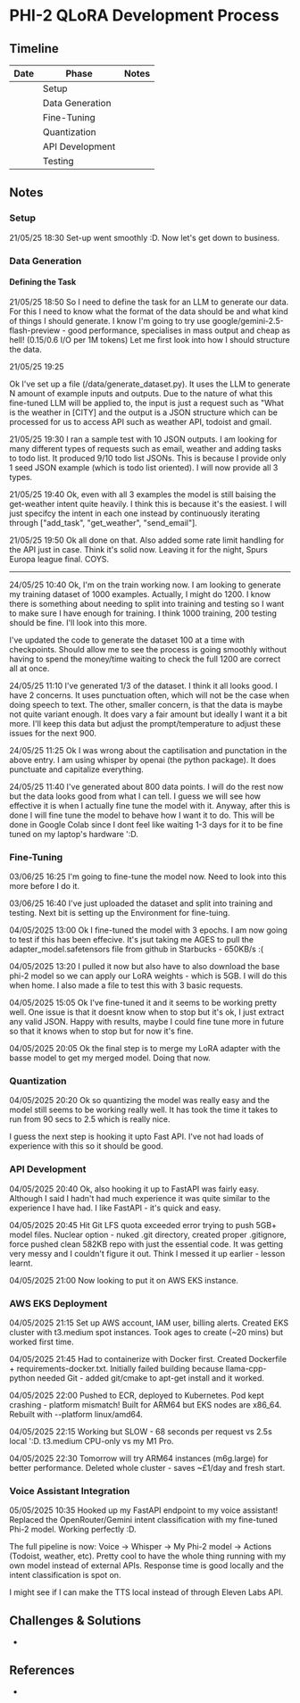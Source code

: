 # PHI-2 QLoRA Development Process

## Timeline

| Date | Phase | Notes |
|------|-------|-------|
|      | Setup |       |
|      | Data Generation |       |
|      | Fine-Tuning |       |
|      | Quantization |       |
|      | API Development |       |
|      | Testing |       |

## Notes

### Setup
21/05/25 18:30
Set-up went smoothly :D. Now let's get down to business.

### Data Generation
#### Defining the Task
21/05/25 18:50
So I need to define the task for an LLM to generate our data. For this I need to know what the format of the data should be and what kind of things I should generate. I know I'm going to try use google/gemini-2.5-flash-preview - good performance, specialises in mass output and cheap as hell! ($0.15/$0.6 I/O per 1M tokens) Let me first look into how I should structure the data.

21/05/25 19:25

Ok I've set up a file (/data/generate_dataset.py). It uses the LLM to generate N amount of example inputs and outputs. Due to the nature of what this fine-tuned LLM will be applied to, the input is just a request such as "What is the weather in [CITY] and the output is a JSON structure which can be processed for us to access API such as weather API, todoist and gmail.

21/05/25 19:30
I ran a sample test with 10 JSON outputs. I am looking for many different types of requests such as email, weather and adding tasks to todo list. It produced 9/10 todo list JSONs. This is because I provide only 1 seed JSON example (which is todo list oriented). I will now provide all 3 types.

21/05/25 19:40
Ok, even with all 3 examples the model is still baising the get-weather intent quite heavily. I think this is because it's the easiest. I will just specifcy the intent in each one instead by continuously iterating through ["add_task", "get_weather", "send_email"].

21/05/25 19:50
Ok all done on that. Also added some rate limit handling for the API just in case. Think it's solid now. Leaving it for the night, Spurs Europa league final. COYS.

---

24/05/25 10:40
Ok, I'm on the train working now. I am looking to generate my training dataset of 1000 examples. Actually, I might do 1200. I know there is something about needing to split into training and testing so I want to make sure I have enough for training. I think 1000 training, 200 testing should be fine. I'll look into this more.

I've updated the code to generate the dataset 100 at a time with checkpoints. Should allow me to see the process is going smoothly without having to spend the money/time waiting to check the full 1200 are correct all at once. 

24/05/25 11:10
I've generated 1/3 of the dataset. I think it all looks good. I have 2 concerns. It uses punctuation often, which will not be the case when doing speech to text. The other, smaller concern, is that the data is maybe not quite variant enough. It does vary a fair amount but ideally I want it a bit more. I'll keep this data but adjust the prompt/temperature to adjust these issues for the next 900.

24/05/25 11:25
Ok I was wrong about the captilisation and punctation in the above entry. I am using whisper by openai (the python package). It does punctuate and capitalize everything.

24/05/25 11:40
I've generated about 800 data points. I will do the rest now but the data looks good from what I can tell. I guess we will see how effective it is when I actually fine tune the model with it. Anyway, after this is done I will fine tune the model to behave how I want it to do. This will be done in Google Colab since I dont feel like waiting 1-3 days for it to be fine tuned on my laptop's hardware ':D.

### Fine-Tuning
03/06/25 16:25
I'm going to fine-tune the model now. Need to look into this more before I do it.

03/06/25 16:40 
I've just uploaded the dataset and split into training and testing. Next bit is setting up the Environment for fine-tuing.

04/05/2025 13:00 
Ok I fine-tuned the model with 3 epochs. I am now going to test if this has been effecive. It's jsut taking me AGES to pull the adapter_model.safetensors file from github in Starbucks - 650KB/s :(
    
04/05/2025 13:20
I pulled it now but also have to also download the base phi-2 model so we can apply our LoRA weights - which is 5GB. I will do this when home. I also made a file to test this with 3 basic requests.

04/05/2025 15:05
Ok I've fine-tuned it and it seems to be working pretty well. One issue is that it doesnt know when to stop but it's ok, I just extract any valid JSON. Happy with results, maybe I could fine tune more in future so that it knows when to stop but for now it's fine.

04/05/2025 20:05
Ok the final step is to merge my LoRA adapter with the basse model to get my merged model. Doing that now.
### Quantization

04/05/2025 20:20
Ok so quantizing the model was really easy and the model still seems to be working really well. It has took the time it takes to run from 90 secs to 2.5 which is really nice. 

I guess the next step is hooking it upto Fast API. I've not had loads of experience with this so it should be good.

### API Development

04/05/2025 20:40
Ok, also hooking it up to FastAPI was fairly easy. Although I said I hadn't had much experience it was quite similar to the experience I have had. I like FastAPI - it's quick and easy.

04/05/2025 20:45
Hit Git LFS quota exceeded error trying to push 5GB+ model files. Nuclear option - nuked .git directory, created proper .gitignore, force pushed clean 582KB repo with just the essential code. It was getting very messy and I couldn't figure it out. Think I messed it up earlier - lesson learnt.

04/05/2025 21:00
Now looking to put it on AWS EKS instance.

### AWS EKS Deployment

04/05/2025 21:15
Set up AWS account, IAM user, billing alerts. Created EKS cluster with t3.medium spot instances. Took ages to create (~20 mins) but worked first time.

04/05/2025 21:45
Had to containerize with Docker first. Created Dockerfile + requirements-docker.txt. Initially failed building because llama-cpp-python needed Git - added git/cmake to apt-get install and it worked.

04/05/2025 22:00
Pushed to ECR, deployed to Kubernetes. Pod kept crashing - platform mismatch! Built for ARM64 but EKS nodes are x86_64. Rebuilt with --platform linux/amd64.

04/05/2025 22:15
Working but SLOW - 68 seconds per request vs 2.5s local ':D. t3.medium CPU-only vs my M1 Pro.

04/05/2025 22:30
Tomorrow will try ARM64 instances (m6g.large) for better performance. Deleted whole cluster - saves ~£1/day and fresh start.

### Voice Assistant Integration

05/05/2025 10:35
Hooked up my FastAPI endpoint to my voice assistant! Replaced the OpenRouter/Gemini intent classification with my fine-tuned Phi-2 model. Working perfectly :D. 

The full pipeline is now: Voice → Whisper → My Phi-2 model → Actions (Todoist, weather, etc). Pretty cool to have the whole thing running with my own model instead of external APIs. Response time is good locally and the intent classification is spot on.

I might see if I can make the TTS local instead of through Eleven Labs API.

## Challenges & Solutions
- 

## References
- 